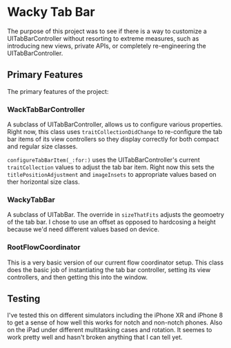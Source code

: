 #  Wacky Tab Bar

The purpose of this project was to see if there is a way to customize a UITabBarController without resorting to extreme measures, such as introducing new views, private APIs, or completely re-engineering the UITabBarController. 

## Primary Features

The primary features of the project: 

### WackTabBarController

A subclass of UITabBarController, allows us to configure various properties. Right now, this class uses `traitCollectionDidChange` to re-configure the tab bar items of its view controllers so they display correctly for both compact and regular size classes. 

`configureTabBarItem(_:for:)` uses the UITabBarController's current `traitCollection` values to adjust the tab bar item. Right now this sets the `titlePositionAdjustment` and `imageInsets` to appropriate values based on ther horizontal size class.  

### WackyTabBar

A subclass of UITabBar. The override in `sizeThatFits` adjusts the geomoetry of the tab bar. I chose to use an offset as opposed to hardcosing a height because we'd need different values based on device. 

### RootFlowCoordinator

This is a very basic version of our current flow coordinator setup. This class does the basic job of instantiating the tab bar controller, setting its view controllers, and then getting this into the window. 

## Testing

I've tested this on different simulators including the iPhone XR and iPhone 8 to get a sense of how well this works for notch and non-notch phones. Also on the iPad under different multitasking cases and rotation. It seemes to work pretty well and hasn't broken anything that I can tell yet. 

